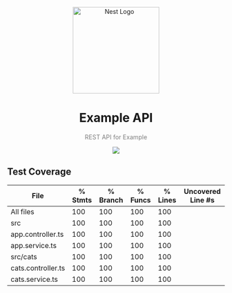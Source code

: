 <div align="center">
  <p align="center">
  <img src="https://nestjs.com/img/logo-small.svg" width="200" alt="Nest Logo" /></a>
  </p>
<h1>Example API</h1>
<p style="color: gray">REST API for Example</p>
</div>
<p align="center">
  <a href="https://skillicons.dev">
    <img src="https://skillicons.dev/icons?i=ts,nestjs,mongodb,jest" />
  </a>
</p>

## Test Coverage

| File               | % Stmts | % Branch | % Funcs | % Lines | Uncovered Line #s |
| ------------------ | ------- | -------- | ------- | ------- | ----------------- |
| All files          | 100     | 100      | 100     | 100     |
| src                | 100     | 100      | 100     | 100     |
| app.controller.ts  | 100     | 100      | 100     | 100     |
| app.service.ts     | 100     | 100      | 100     | 100     |
| src/cats           | 100     | 100      | 100     | 100     |
| cats.controller.ts | 100     | 100      | 100     | 100     |
| cats.service.ts    | 100     | 100      | 100     | 100     |
